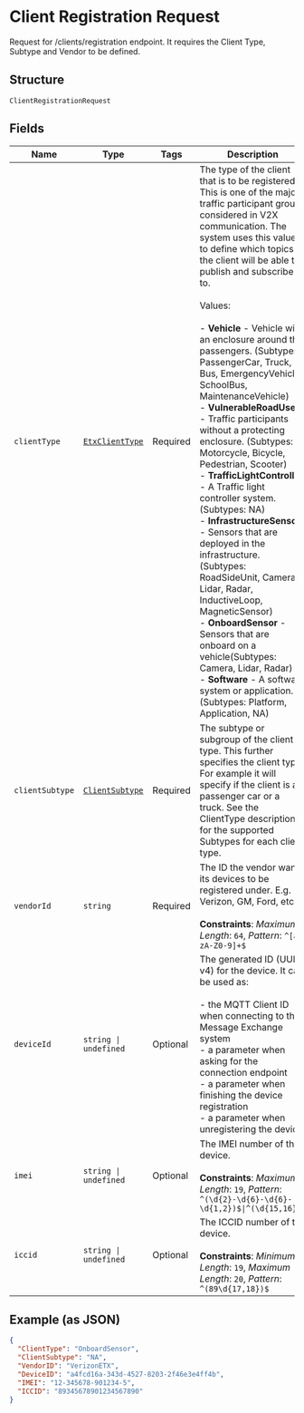 
# Client Registration Request

Request for /clients/registration endpoint. It requires the Client Type, Subtype and Vendor to be defined.

## Structure

`ClientRegistrationRequest`

## Fields

| Name | Type | Tags | Description |
|  --- | --- | --- | --- |
| `clientType` | [`EtxClientType`](../../doc/models/etx-client-type.md) | Required | The type of the client that is to be registered. This is one of the major traffic participant groups considered in V2X communication. The system uses this value to define which topics the client will be able to publish and subscribe to.<br><br>Values:<br><br>- **Vehicle** - Vehicle with an enclosure around the passengers. (Subtypes: PassengerCar, Truck, Bus, EmergencyVehicle, SchoolBus, MaintenanceVehicle)<br>- **VulnerableRoadUser** - Traffic participants without a protecting enclosure. (Subtypes: Motorcycle, Bicycle, Pedestrian, Scooter)<br>- **TrafficLightController** - A Traffic light controller system. (Subtypes: NA)<br>- **InfrastructureSensor** - Sensors that are deployed in the infrastructure. (Subtypes: RoadSideUnit, Camera, Lidar, Radar, InductiveLoop, MagneticSensor)<br>- **OnboardSensor** - Sensors that are onboard on a vehicle(Subtypes: Camera, Lidar, Radar)<br>- **Software** - A software system or application. (Subtypes: Platform, Application, NA) |
| `clientSubtype` | [`ClientSubtype`](../../doc/models/client-subtype.md) | Required | The subtype or subgroup of the client type. This further specifies the client type. For example it will specify if the client is a passenger car or a truck. See the ClientType description for the supported Subtypes for each client type. |
| `vendorId` | `string` | Required | The ID the vendor wants its devices to be registered under. E.g. Verizon, GM, Ford, etc.<br><br>**Constraints**: *Maximum Length*: `64`, *Pattern*: `^[a-zA-Z0-9]+$` |
| `deviceId` | `string \| undefined` | Optional | The generated ID (UUID v4) for the device. It can be used as:<br><br>- the MQTT Client ID when connecting to the Message Exchange system<br>- a parameter when asking for the connection endpoint<br>- a parameter when finishing the device registration<br>- a parameter when unregistering the device |
| `imei` | `string \| undefined` | Optional | The IMEI number of the device.<br><br>**Constraints**: *Maximum Length*: `19`, *Pattern*: `^(\d{2}-\d{6}-\d{6}-\d{1,2})$\|^(\d{15,16})$` |
| `iccid` | `string \| undefined` | Optional | The ICCID number of the device.<br><br>**Constraints**: *Minimum Length*: `19`, *Maximum Length*: `20`, *Pattern*: `^(89\d{17,18})$` |

## Example (as JSON)

```json
{
  "ClientType": "OnboardSensor",
  "ClientSubtype": "NA",
  "VendorID": "VerizonETX",
  "DeviceID": "a4fcd16a-343d-4527-8203-2f46e3e4ff4b",
  "IMEI": "12-345678-901234-5",
  "ICCID": "89345678901234567890"
}
```

